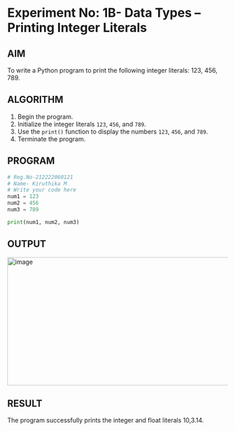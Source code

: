 # Experiment No: 1B- Data Types – Printing Integer Literals

## AIM  
To write a Python program to print the following integer literals: 123, 456, 789.

## ALGORITHM  
1. Begin the program.  
2. Initialize the integer literals `123`, `456`, and `789`.  
3. Use the `print()` function to display the numbers `123`, `456`, and `789`.  
4. Terminate the program.

## PROGRAM
```python
# Reg.No-212222060121
# Name- Kiruthika M
# Write your code here
num1 = 123
num2 = 456
num3 = 789

print(num1, num2, num3)


```
## OUTPUT
<img width="622" height="293" alt="image" src="https://github.com/user-attachments/assets/53d9efc8-9fdd-4ad4-938f-83097923d030" />


## RESULT
The program successfully prints the integer and float literals 10,3.14.
